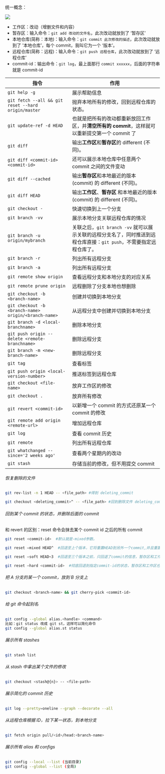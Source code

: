 统一概念：

![](D:/学习/MarkDown/picture/1/141.png)

- 工作区：改动（增删文件和内容）
- 暂存区：输入命令：`git add 改动的文件名`，此次改动就放到了 ‘暂存区’
- 本地仓库(简称：本地)：输入命令：`git commit 此次修改的描述`，此次改动就放到了 ’本地仓库’，每个 commit，我叫它为一个 ‘版本’。
- 远程仓库(简称：远程)：输入命令：`git push 远程仓库`，此次改动就放到了 ‘远程仓库’
- commit-id：输出命令：`git log`，最上面那行 `commit xxxxxx`，后面的字符串就是 commit-id

| 指令                                                 | 作用                                                         |
| ---------------------------------------------------- | ------------------------------------------------------------ |
| `git help -g`                                        | 展示帮助信息                                                 |
| `git fetch --all && git reset --hard origin/master`  | 抛弃本地所有的修改，回到远程仓库的状态。                     |
| `git update-ref -d HEAD`                             | 也就是把所有的改动都重新放回工作区，并**清空所有的 commit**，这样就可以重新提交第一个 commit 了 |
| `git diff`                                           | 输出**工作区**和**暂存区**的 different (不同)。              |
| `git diff <commit-id> <commit-id>`                   | 还可以展示本地仓库中任意两个 commit 之间的文件变动           |
| `git diff --cached`                                  | 输出**暂存区**和本地最近的版本 (commit) 的 different (不同)。 |
| `git diff HEAD`                                      | 输出**工作区**、**暂存区** 和本地最近的版本 (commit) 的 different (不同)。 |
| `git checkout -`                                     | 快速切换到上一个分支                                         |
| `git branch -vv`                                     | 展示本地分支关联远程仓库的情况                               |
| `git branch -u origin/mybranch`                      | 关联之后，`git branch -vv` 就可以展示关联的远程分支名了，同时推送到远程仓库直接：`git push`，不需要指定远程仓库了。 |
| `git branch -r`                                      | 列出所有远程分支                                             |
| `git branch -a`                                      | 列出所有远程分支                                             |
| `git remote show origin`                             | 查看远程分支和本地分支的对应关系                             |
| `git remote prune origin`                            | 远程删除了分支本地也想删除                                   |
| `git checkout -b <branch-name>`                      | 创建并切换到本地分支                                         |
| `git checkout -b <branch-name> origin/<branch-name>` | 从远程分支中创建并切换到本地分支                             |
| `git branch -d <local-branchname>`                   | 删除本地分支                                                 |
| `git push origin --delete <remote-branchname>`       | 删除远程分支                                                 |
| `git branch -m <new-branch-name>`                    | 删除远程分支                                                 |
| `git tag`                                            | 查看标签                                                     |
| `git push origin <local-version-number>`             | 推送标签到远程仓库                                           |
| `git checkout <file-name>`                           | 放弃工作区的修改                                             |
| `git checkout .`                                     | 放弃所有修改                                                 |
| `git revert <commit-id>`                             | 以新增一个 commit 的方式还原某一个 commit 的修改             |
| `git remote add origin <remote-url>`                 | 增加远程仓库                                                 |
| `git log`                                            | 查看 commit 历史                                             |
| `git remote`                                         | 列出所有远程仓库                                             |
| `git whatchanged --since='2 weeks ago'`              | 查看两个星期内的改动                                         |
| `git stash`                                          | 存储当前的修改，但不用提交 commit                            |

###### 恢复删除的文件
```sh
git rev-list -n 1 HEAD -- <file_path> #得到 deleting_commit

git checkout <deleting_commit>^ -- <file_path> #回到删除文件 deleting_commit 之前的状态
```

###### 回到某个 commit 的状态，并删除后面的 commit

和 revert 的区别：reset 命令会抹去某个 commit id 之后的所有 commit

```sh
git reset <commit-id>  #默认就是-mixed参数。

git reset –mixed HEAD^  #回退至上个版本，它将重置HEAD到另外一个commit,并且重置暂存区以便和HEAD相匹配，但是也到此为止。工作区不会被更改。

git reset –soft HEAD~3  #回退至三个版本之前，只回退了commit的信息，暂存区和工作区与回退之前保持一致。如果还要提交，直接commit即可  

git reset –hard <commit-id>  #彻底回退到指定commit-id的状态，暂存区和工作区也会变为指定commit-id版本的内容
```

###### 把 A 分支的某一个 commit，放到 B 分支上

```sh
git checkout <branch-name> && git cherry-pick <commit-id>
```

###### 给 git 命令起别名

```sh
git config --global alias.<handle> <command>
比如：git status 改成 git st，这样可以简化命令
git config --global alias.st status
```

###### 展示所有 stashes
```sh
git stash list
```

###### 从 stash 中拿出某个文件的修改
```sh
git checkout <stash@{n}> -- <file-path>
```

###### 展示简化的 commit 历史
```sh
git log --pretty=oneline --graph --decorate --all
```

###### 从远程仓库根据 ID，拉下某一状态，到本地分支

```sh
git fetch origin pull/<id>/head:<branch-name>
```

###### 展示所有 alias 和 configs

```sh
git config --local --list (当前目录)
git config --global --list (全局)
```


